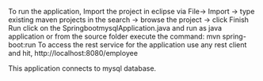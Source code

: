 To run the application,
Import the project in eclipse via File-> Import -> type existing maven projects in the search -> browse the project -> click Finish
Run click on the SpringbootmysqlApplication.java and run as java application or 
from the source folder execute the command: mvn spring-boot:run
To access the rest service for the application use any rest client and hit, http://localhost:8080/employee

This application connects to mysql database.
